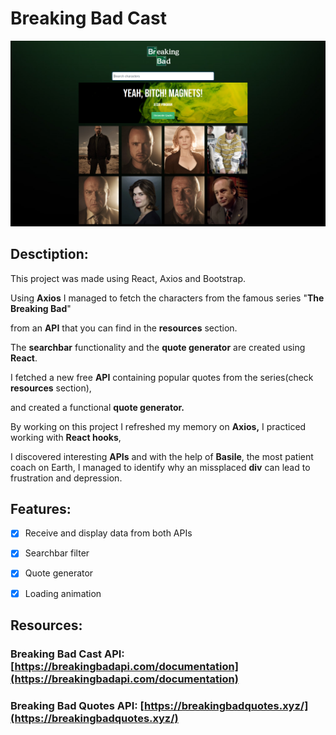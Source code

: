 # Breaking Bad Cast

![](app/src/img/website-preview.png)

## Desctiption:

This project was made using React, Axios and Bootstrap.

Using **Axios**  I managed to fetch the characters from the famous series "**The Breaking Bad**"

from an **API** that you can find in the **resources** section.

The **searchbar** functionality and the **quote generator** are created using **React**.

I fetched a new free **API** containing popular quotes from the series(check **resources** section),

and created a functional **quote generator.** 

By working on this project I refreshed my memory on **Axios,** I practiced working with **React hooks**,

I discovered interesting **APIs** and with the help of **Basile**, the most patient coach on Earth, I managed to identify why an missplaced **div** can lead to frustration and depression.

## Features:

- [x]  Receive and display data from both APIs
- [x]  Searchbar filter
- [x]  Quote generator
- [x]  Loading animation

  
## Resources:

### Breaking Bad Cast API: [https://breakingbadapi.com/documentation](https://breakingbadapi.com/documentation)

### Breaking Bad Quotes API: [https://breakingbadquotes.xyz/](https://breakingbadquotes.xyz/)
